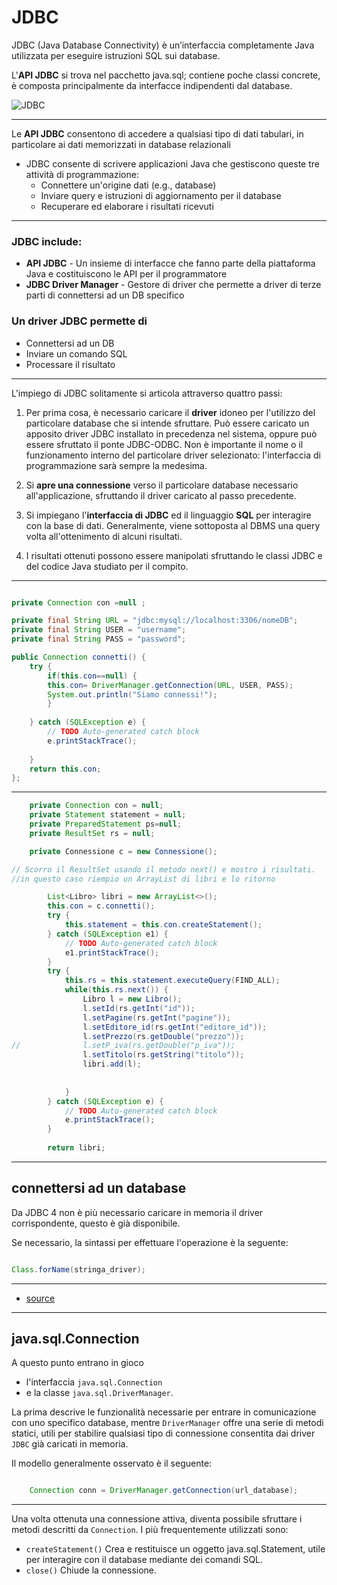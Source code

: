 # JDBC

JDBC (Java Database Connectivity) è un’interfaccia completamente Java utilizzata per
eseguire istruzioni SQL sui database.

L'**API JDBC** si trova nel pacchetto java.sql; contiene poche classi concrete, è composta
principalmente da interfacce indipendenti dal database.

![JDBC](https://raw.githubusercontent.com/maboglia/CorsoJava/master/appunti/img/Language/01_lang_base/02_classe_base/function.png)

---

Le **API JDBC** consentono di accedere a qualsiasi tipo
di dati tabulari, in particolare ai dati memorizzati
in database relazionali

* JDBC consente di scrivere applicazioni Java che gestiscono queste tre attività di programmazione:
  * Connettere un'origine dati (e.g., database)
  * Inviare query e istruzioni di aggiornamento per il
database
  * Recuperare ed elaborare i risultati ricevuti

---

### JDBC include:

* **API JDBC** - Un insieme di interfacce che fanno parte
della piattaforma Java e costituiscono le API per il
programmatore
* **JDBC Driver Manager** - Gestore di driver che
permette a driver di terze parti di connettersi ad un
DB specifico

### Un driver JDBC permette di

* Connettersi ad un DB
* Inviare un comando SQL
* Processare il risultato

---

L'impiego di JDBC solitamente si articola attraverso quattro passi:

1. Per prima cosa, è necessario caricare il **driver** idoneo per l'utilizzo del particolare database che si intende sfruttare. Può essere caricato un apposito driver JDBC installato in precedenza nel sistema, oppure può essere sfruttato il ponte JDBC-ODBC. Non è importante il nome o il funzionamento interno del particolare driver selezionato: l'interfaccia di programmazione sarà sempre la medesima.

2. Si **apre una connessione** verso il particolare database necessario all'applicazione, sfruttando il driver caricato al passo precedente.

3. Si impiegano l'**interfaccia di JDBC** ed il linguaggio **SQL** per interagire con la base di dati. Generalmente, viene sottoposta al DBMS una query volta all'ottenimento di alcuni risultati.

4. I risultati ottenuti possono essere manipolati sfruttando le classi JDBC e del codice Java studiato per il compito.

---


```java

private Connection con =null ;

private final String URL = "jdbc:mysql://localhost:3306/nomeDB";
private final String USER = "username";
private final String PASS = "password";

public Connection connetti() {
	try {
		if(this.con==null) {
		this.con= DriverManager.getConnection(URL, USER, PASS);
		System.out.println("Siamo connessi!");	
		}
	
	} catch (SQLException e) {
		// TODO Auto-generated catch block
		e.printStackTrace();
		
	}
	return this.con;
};

```
---

```java
	private Connection con = null;
	private Statement statement = null;
	private PreparedStatement ps=null;
	private ResultSet rs = null;

	private Connessione c = new Connessione();

// Scorro il ResultSet usando il metodo next() e mostro i risultati.
//in questo caso riempio un ArrayList di libri e lo ritorno

		List<Libro> libri = new ArrayList<>();
		this.con = c.connetti();
		try {
			this.statement = this.con.createStatement();
		} catch (SQLException e1) {
			// TODO Auto-generated catch block
			e1.printStackTrace();
		}
		try {
			this.rs = this.statement.executeQuery(FIND_ALL);
			while(this.rs.next()) {
				Libro l = new Libro();
				l.setId(rs.getInt("id"));
				l.setPagine(rs.getInt("pagine"));
				l.setEditore_id(rs.getInt("editore_id"));
				l.setPrezzo(rs.getDouble("prezzo"));
//				l.setP_iva(rs.getDouble("p_iva"));
				l.setTitolo(rs.getString("titolo"));
				libri.add(l);
				
				
			}
		} catch (SQLException e) {
			// TODO Auto-generated catch block
			e.printStackTrace();
		}
		
		return libri;


```

---

connettersi ad un database
----------------------------

Da JDBC 4 non è più necessario caricare in memoria il driver corrispondente,  questo è già disponibile.

Se necessario, la sintassi per effettuare l'operazione è la seguente:

```java

Class.forName(stringa_driver);

```

---

* [source](http://www.oracle.com/technetwork/database/features/jdbc/)  

---

java.sql.Connection
---------------------

A questo punto entrano in gioco 
* l'interfaccia `java.sql.Connection` 
* e la classe `java.sql.DriverManager`. 

La prima descrive le funzionalità necessarie per entrare in comunicazione con uno specifico database, mentre `DriverManager` offre una serie di metodi statici, utili per stabilire qualsiasi tipo di connessione consentita dai driver `JDBC` già caricati in memoria. 

Il modello generalmente osservato è il seguente:

```java

	Connection conn = DriverManager.getConnection(url_database);

```
---

Una volta ottenuta una connessione attiva, diventa possibile sfruttare i metodi descritti da `Connection`. I più frequentemente utilizzati sono:  

 
*   `createStatement()` Crea e restituisce un oggetto java.sql.Statement, utile per interagire con il database mediante dei comandi SQL.
*   `close()` Chiude la connessione.
